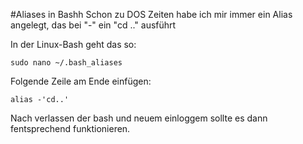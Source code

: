 #Aliases in Bashh
Schon zu DOS Zeiten habe ich mir immer ein Alias angelegt, das bei "-" ein "cd .." ausführt

In der Linux-Bash geht das so:

    sudo nano ~/.bash_aliases

Folgende Zeile am Ende einfügen:

    alias -'cd..'

Nach verlassen der bash und neuem einloggem sollte es dann fentsprechend funktionieren.
